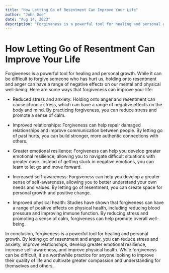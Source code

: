 ```yaml
---
title: "How Letting Go of Resentment Can Improve Your Life"
author: "John Doe"
date: "Aug 14, 2023"
description: "Forgiveness is a powerful tool for healing and personal growth. While it can be difficult to forgive someone who has hurt us, holding onto resentment and anger can have a range of negative effects on our mental and physical well-being."
---
```


# How Letting Go of Resentment Can Improve Your Life

Forgiveness is a powerful tool for healing and personal growth. While it can be difficult to forgive someone who has hurt us, holding onto resentment and anger can have a range of negative effects on our mental and physical well-being. Here are some ways that forgiveness can improve your life:

* Reduced stress and anxiety: Holding onto anger and resentment can cause chronic stress, which can have a range of negative effects on the body and mind. By practicing forgiveness, you can reduce stress and promote a sense of calm.

* Improved relationships: Forgiveness can help repair damaged relationships and improve communication between people. By letting go of past hurts, you can build stronger, more authentic connections with others.

* Greater emotional resilience: Forgiveness can help you develop greater emotional resilience, allowing you to navigate difficult situations with greater ease. Instead of getting stuck in negative emotions, you can learn to let go and move forward.

* Increased self-awareness: Forgiveness can help you develop a greater sense of self-awareness, allowing you to better understand your own needs and values. By letting go of resentment, you can create space for personal growth and positive change.

* Improved physical health: Studies have shown that forgiveness can have a range of positive effects on physical health, including reducing blood pressure and improving immune function. By reducing stress and promoting a sense of calm, forgiveness can help promote overall well-being.

In conclusion, forgiveness is a powerful tool for healing and personal growth. By letting go of resentment and anger, you can reduce stress and anxiety, improve relationships, develop greater emotional resilience, increase self-awareness, and improve physical health. While forgiveness can be difficult, it's a worthwhile practice for anyone looking to improve their quality of life and cultivate greater compassion and understanding for themselves and others.